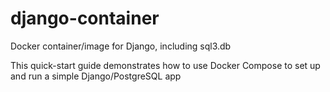 # django-container
Docker container/image for Django, including sql3.db

This quick-start guide demonstrates how to use Docker Compose to set up and run a simple Django/PostgreSQL app
